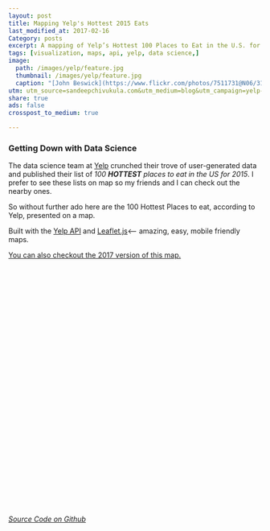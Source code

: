 ```yaml
---
layout: post
title: Mapping Yelp's Hottest 2015 Eats
last_modified_at: 2017-02-16
Category: posts
excerpt: A mapping of Yelp’s Hottest 100 Places to Eat in the U.S. for 2015.
tags: [visualization, maps, api, yelp, data science,]
image:
  path: /images/yelp/feature.jpg
  thumbnail: /images/yelp/feature.jpg
  caption: "[John Beswick](https://www.flickr.com/photos/7511731@N06/3196630278/)"
utm: utm_source=sandeepchivukula.com&utm_medium=blog&utm_campaign=yelp-100-visualization
share: true
ads: false
crosspost_to_medium: true

---
```


### Getting Down with Data Science

The data science team at [Yelp](http://officialblog.yelp.com/2015/01/yelps-top-100-places-to-eat-in-the-us-for-2015.html?{{page.utm}}) crunched  their trove of user-generated data and published their list of _100 __HOTTEST__ places to eat in the US for 2015_. I prefer to see these lists on map so my friends and I can check out the nearby ones.

So without further ado here are the 100 Hottest Places to eat, according to Yelp, presented on a map.

Built with the [Yelp API](http://www.yelp.com/developers/?{{page.utm}}) and [Leaflet.js](https://leafletjs.com/?{{page.utm}})<-- amazing, easy, mobile friendly maps.

[You can also checkout the 2017 version of this map.](/post/2017/02/16/mapping-100-hottest-places-to-eat-2017/)


<div id="map"></div>
<link rel="stylesheet" href="http://cdn.leafletjs.com/leaflet-0.7.3/leaflet.css" />
<script src="http://cdn.leafletjs.com/leaflet-0.7.3/leaflet.js"></script>
<style> #map { height: 480px; width: 100%; } </style>
<script>
function initialize ()
{
var southWest = L.latLng(15, -170),
    northEast = L.latLng(60, -50),
    bounds = L.latLngBounds(southWest, northEast);

  var map = L.map('map',{center:[34, -94], zoom:3, maxBounds:bounds, minZoom:3});

  L.tileLayer('http://{s}.tile.osm.org/{z}/{x}/{y}.png', {
    attribution: '&copy; <a href="http://osm.org/copyright">OpenStreetMap</a> contributors'
  }).addTo(map);

  //Be sure you've loaded JQuery
  $.getJSON("/yelp-api-output-2015.json", function(json) {
    json.forEach(function(item){
      var marker = L.marker([item.coordinates.latitude,item.coordinates.longitude]).addTo(map);
      marker.bindPopup("<div><p><a href="+item.url+"><em style=\"margin:0\">"+item.name+"</em></a><br><small>"+item.address.pop().match(/(.*\, \w\w).*/)[1]+"   </small><br><img src="+item.rating_img_url+"></a><br><img  src=\"http://s3-media3.fl.yelpcdn.com/assets/2/www/img/3049d7633b6e/developers/reviewsFromYelpRED.gif\"></p></div>");
    });
  });
}
window.onload = initialize;
</script>

[_Source Code on Github_](https://github.com/sandeep/yelp-map/?{{page.utm}})